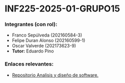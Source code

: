 # INF225-2025-01-GRUPO15
 ### Integrantes (con rol):
- Franco Sepúlveda  (202160584-3)
- Felipe Duran Alonso  (202160599-1)
- Oscar Valverde  (202173623-9)
- **Tutor:** Eduardo Pino
### Enlaces relevantes:
*  [Repositorio Analisis y diseño de software.](https://github.com/Blindas31/GRUPO5-2024-PROYINF) 
